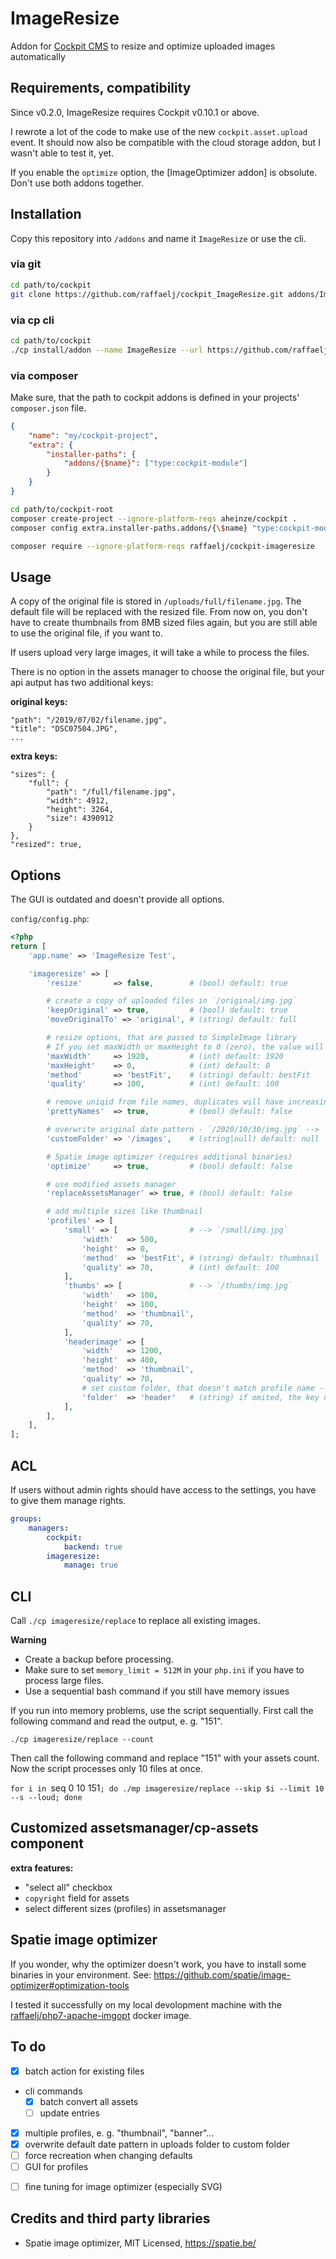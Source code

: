 # ImageResize

Addon for [Cockpit CMS][1] to resize and optimize uploaded images automatically

## Requirements, compatibility

Since v0.2.0, ImageResize requires Cockpit v0.10.1 or above.

I rewrote a lot of the code to make use of the new `cockpit.asset.upload` event. It should now also be compatible with the cloud storage addon, but I wasn't able to test it, yet.

If you enable the `optimize` option, the [ImageOptimizer addon] is obsolute. Don't use both addons together.

## Installation

Copy this repository into `/addons` and name it `ImageResize` or use the cli.

### via git

```bash
cd path/to/cockpit
git clone https://github.com/raffaelj/cockpit_ImageResize.git addons/ImageResize
```

### via cp cli

```bash
cd path/to/cockpit
./cp install/addon --name ImageResize --url https://github.com/raffaelj/cockpit_ImageResize/archive/master.zip
```

### via composer

Make sure, that the path to cockpit addons is defined in your projects' `composer.json` file.

```json
{
    "name": "my/cockpit-project",
    "extra": {
        "installer-paths": {
            "addons/{$name}": ["type:cockpit-module"]
        }
    }
}
```

```bash
cd path/to/cockpit-root
composer create-project --ignore-platform-reqs aheinze/cockpit .
composer config extra.installer-paths.addons/{\$name} "type:cockpit-module"

composer require --ignore-platform-reqs raffaelj/cockpit-imageresize
```

## Usage

A copy of the original file is stored in `/uploads/full/filename.jpg`. The default file will be replaced with the resized file. From now on, you don't have to create thumbnails from 8MB sized files again, but you are still able to use the original file, if you want to.

If users upload very large images, it will take a while to process the files.

There is no option in the assets manager to choose the original file, but your api autput has two additional keys:

**original keys:**

```
"path": "/2019/07/02/filename.jpg",
"title": "DSC07504.JPG",
...
```

**extra keys:**

```
"sizes": {
    "full": {
        "path": "/full/filename.jpg",
        "width": 4912,
        "height": 3264,
        "size": 4390912
    }
},
"resized": true,
```

## Options

The GUI is outdated and doesn't provide all options.

`config/config.php`:

```php
<?php
return [
    'app.name' => 'ImageResize Test',

    'imageresize' => [
        'resize'       => false,        # (bool) default: true

        # create a copy of uploaded files in `/original/img.jpg`
        'keepOriginal' => true,         # (bool) default: true
        'moveOriginalTo' => 'original', # (string) default: full

        # resize options, that are passed to SimpleImage library
        # If you set maxWidth or maxHeight to 0 (zero), the value will be ignored.
        'maxWidth'     => 1920,         # (int) default: 1920
        'maxHeight'    => 0,            # (int) default: 0
        'method'       => 'bestFit',    # (string) default: bestFit
        'quality'      => 100,          # (int) default: 100

        # remove uniqid from file names, duplicates will have increasing number suffixes
        'prettyNames'  => true,         # (bool) default: false

        # overwrite original date pattern - `/2020/10/30/img.jpg` --> `/images/img.jpg`
        'customFolder' => '/images',    # (string|null) default: null

        # Spatie image optimizer (requires additional binaries)
        'optimize'     => true,         # (bool) default: false

        # use modified assets manager
        'replaceAssetsManager' => true, # (bool) default: false

        # add multiple sizes like thumbnail
        'profiles' => [
            'small' => [                # --> `/small/img.jpg`
                'width'   => 500,
                'height'  => 0,
                'method'  => 'bestFit', # (string) default: thumbnail
                'quality' => 70,        # (int) default: 100
            ],
            'thumbs' => [               # --> `/thumbs/img.jpg`
                'width'   => 100,
                'height'  => 100,
                'method'  => 'thumbnail',
                'quality' => 70,
            ],
            'headerimage' => [
                'width'   => 1200,
                'height'  => 400,
                'method'  => 'thumbnail',
                'quality' => 70,
                # set custom folder, that doesn't match profile name --> `/header/img.jpg`
                'folder'  => 'header'   # (string) if omited, the key name 'headerimage' is used
            ],
        ],
    ],
];
```

## ACL

If users without admin rights should have access to the settings, you have to give them manage rights.

```yaml
groups:
    managers:
        cockpit:
            backend: true
        imageresize:
            manage: true
```

## CLI

Call `./cp imageresize/replace` to replace all existing images.

**Warning**

* Create a backup before processing.
* Make sure to set `memory_limit = 512M` in your `php.ini` if you have to process large files.
* Use a sequential bash command if you still have memory issues

If you run into memory problems, use the script sequentially. First call the following command and read the output, e. g. "151".

`./cp imageresize/replace --count`

Then call the following command and replace "151" with your assets count.
Now the script processes only 10 files at once.

`for i in `seq 0 10 151`; do ./mp imageresize/replace --skip $i --limit 10 --s --loud; done`

## Customized assetsmanager/cp-assets component

**extra features:**

* "select all" checkbox
* `copyright` field for assets
* select different sizes (profiles) in assetsmanager

## Spatie image optimizer

If you wonder, why the optimizer doesn't work, you have to install some binaries in your environment.
See: https://github.com/spatie/image-optimizer#optimization-tools

I tested it successfully on my local devolopment machine with the [raffaelj/php7-apache-imgopt][4] docker image.

## To do

* [x] batch action for existing files
* cli commands
  * [x] batch convert all assets
  * [ ] update entries
* [x] multiple profiles, e. g. "thumbnail", "banner"...
* [x] overwrite default date pattern in uploads folder to custom folder
* [ ] force recreation when changing defaults
* [ ] GUI for profiles
+ [ ] fine tuning for image optimizer (especially SVG)

## Credits and third party libraries

* Spatie image optimizer, MIT Licensed, https://spatie.be/

[1]: https://github.com/agentejo/cockpit/
[2]: https://github.com/pauloamgomes/CockpitCMS-ImageOptimizer
[3]: https://github.com/spatie/image-optimizer
[4]: https://hub.docker.com/r/raffaelj/php7-apache-imgopt
